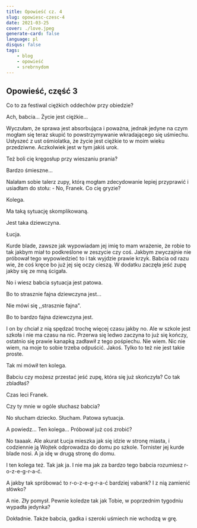 ```yaml
---
title: Opowieść cz. 4
slug: opowiesc-czesc-4
date: 2021-03-25
cover: ./love.jpeg
generate-card: false
language: pl
disqus: false
tags:
    - blog
    - opowieść
    - srebrnydom
---
```


## Opowieść, część 3


Co to za festiwal ciężkich oddechów przy obiedzie?

Ach, babcia...  Życie jest ciężkie...

Wyczułam, że sprawa jest absorbująca i poważna, jednak jedyne na czym mogłam się teraz skupić to powstrzymywanie wkradającego się uśmiechu. Usłyszeć z ust ośmiolatka, że życie jest ciężkie to w moim wieku przedziwne. Aczkolwiek jest w tym jakiś urok.

Też boli cię kręgosłup przy wieszaniu prania?

Bardzo śmieszne...

Nalałam sobie talerz zupy, którą mogłam zdecydowanie lepiej przyprawić i usiadłam do stołu: - No, Franek. Co cię gryzie?


Kolega.

Ma taką sytuację skomplikowaną.

Jest taka dziewczyna.

Łucja.

Kurde blade, zawsze jak wypowiadam jej imię to mam wrażenie, że robie to tak jakbym miał to podkreślone w zeszycie czy coś. Jakbym zwyczajnie nie próbował tego wypowiedzieć to i tak wyjdzie prawie krzyk. Babcia od razu wie, że coś kręce bo już jej się oczy cieszą. W dodatku zaczęła jeść zupę jakby się ze mną ścigała.

No i wiesz babcia sytuacja jest patowa. 

Bo to strasznie fajna dziewczyna jest... 

Nie mówi się ,,strasznie fajna".

Bo to bardzo fajna dziewczyna jest. 

I on by chciał z nią spędzać trochę więcej czasu jakby no. Ale w szkole jest szkoła i nie ma czasu na nic. Przerwa się ledwo zaczyna to już się kończy, ostatnio się prawie kanapką zadławił z tego pośpiechu. Nie wiem. Nic nie wiem, na moje to sobie trzeba odpuścić. Jakoś. Tylko to też nie jest takie proste.

Tak mi mówił ten kolega.

Babciu czy możesz przestać jeść zupę, która się już skończyła? Co tak zbladłaś?

Czas leci Franek.

Czy ty mnie w ogóle słuchasz babcia?

No słucham dziecko. Słucham. Patowa sytuacja.

A powiedz... Ten kolega... Próbował już coś zrobić?

No taaaak. Ale akurat Łucja mieszka jak się idzie w stronę miasta, i codziennie ją Wojtek odprowadza do domu po szkole. Tornister jej kurde blade nosi. A ja idę w drugą stronę do domu. 

I ten kolega też. Tak jak ja. I nie ma jak za bardzo tego babcia rozumiesz r-o-z-e-g-r-a-ć.

A jakby tak spróbować to r-o-z-e-g-r-a-ć bardziej vabank? I z nią zamienić słówko?


A nie. Zły pomysł. Pewnie koledze tak jak Tobie, w poprzednim tygodniu wypadła jedynka?

Dokładnie. Także babcia, gadka i szeroki uśmiech nie wchodzą w grę.

